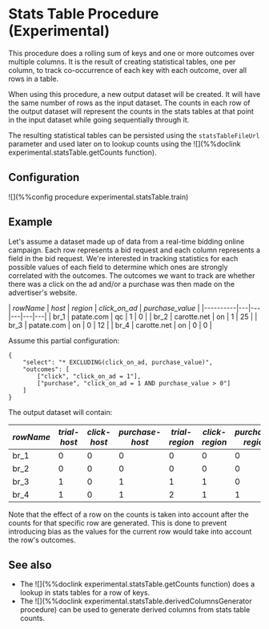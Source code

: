 # Stats Table Procedure (Experimental)

This procedure does a rolling sum of keys and one or more outcomes over multiple columns. It is 
the result of creating statistical tables, one per column, to track co-occurrence of each
key with each outcome, over all rows in a table.

When using this procedure, a new output dataset will be created. It will have the same number
of rows as the input dataset. The counts in each row of the output dataset will represent 
the counts in the stats tables at that point in the input dataset while going
sequentially through it.

The resulting statistical tables can be persisted using the `statsTableFileUrl` parameter
and used later on to lookup counts using the ![](%%doclink experimental.statsTable.getCounts function).

## Configuration

![](%%config procedure experimental.statsTable.train)

## Example

Let's assume a dataset made up of data from a real-time bidding online campaign. Each row
represents a bid request and each column represents a field in the bid request. We're interested
in tracking statistics for each possible values of each field to determine which ones are 
strongly correlated with the outcomes. The outcomes we want to track are whether there was a click 
on the ad and/or a purchase was then made on the advertiser's website.


|  *rowName*   |  *host*  |  *region*  | *click_on_ad* | *purchase_value* |
|----------|---|---|---|---|---|
| br_1     | patate.com  | qc | 1 | 0 |
| br_2     | carotte.net | on | 1 | 25 |
| br_3     | patate.com | on | 0 | 12 |
| br_4     | carotte.net | on | 0 | 0 |

Assume this partial configuration:

    {
        "select": "* EXCLUDING(click_on_ad, purchase_value)",
        "outcomes": [
            ["click", "click_on_ad = 1"],
            ["purchase", "click_on_ad = 1 AND purchase_value > 0"]
        ]
    }

The output dataset will contain:

|  *rowName*   |  *trial-host*  |  *click-host* | *purchase-host* | *trial-region*  | *click-region* | *purchase-region* |
|----------|---|---|---|---|---|---|
| br_1     | 0  | 0 | 0 | 0 | 0 | 0 |
| br_2     | 0  | 0 | 0 | 0 | 0 | 0 |
| br_3     | 1  | 0 | 1 | 1 | 1 | 0 |
| br_4     | 1  | 0 | 1 | 2 | 1 | 1 |

Note that the effect of a row on the counts is taken into account after the counts
for that specific row are generated. This is done to prevent introducing bias as the
values for the current row would take into account the row's outcomes.

## See also
* The ![](%%doclink experimental.statsTable.getCounts function) does a lookup in stats tables for a row of keys.
* The ![](%%doclink experimental.statsTable.derivedColumnsGenerator procedure) can be used to generate derived columns from stats table counts.

